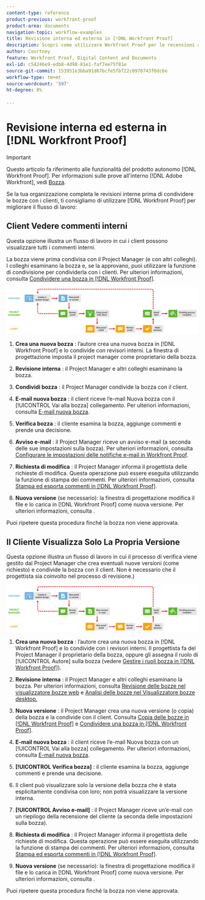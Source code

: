 ```yaml
---
content-type: reference
product-previous: workfront-proof
product-area: documents
navigation-topic: workflow-examples
title: Revisione interna ed esterna in [!DNL Workfront Proof]
description: Scopri come utilizzare Workfront Proof per le recensioni al di fuori della tua organizzazione.
author: Courtney
feature: Workfront Proof, Digital Content and Documents
exl-id: c54246e9-edb8-4d98-81e1-faf7ee75f81e
source-git-commit: 153951e3bba91d67bcfe5fbf22c0970743f0dc6e
workflow-type: tm+mt
source-wordcount: '597'
ht-degree: 0%

---
```


# Revisione interna ed esterna in [!DNL Workfront Proof]

>[!IMPORTANT]
>
>Questo articolo fa riferimento alle funzionalità del prodotto autonomo [!DNL Workfront Proof]. Per informazioni sulle prove all&#39;interno [!DNL Adobe Workfront], vedi [Bozza](../../../review-and-approve-work/proofing/proofing.md).

Se la tua organizzazione completa le revisioni interne prima di condividere le bozze con i clienti, ti consigliamo di utilizzare [!DNL Workfront Proof] per migliorare il flusso di lavoro:

## Client Vedere commenti interni

Questa opzione illustra un flusso di lavoro in cui i client possono visualizzare tutti i commenti interni.

La bozza viene prima condivisa con il Project Manager (e con altri colleghi). I colleghi esaminano la bozza e, se la approvano, puoi utilizzare la funzione di condivisione per condividerla con i clienti. Per ulteriori informazioni, consulta [Condividere una bozza in [!DNL Workfront Proof]](../../../workfront-proof/wp-work-proofsfiles/share-proofs-and-files/share-proof.md).

![internal_external_option_A.png](assets/internal_external_-_option_A.png)

1. **Crea una nuova bozza** : l’autore crea una nuova bozza in [!DNL Workfront Proof] e lo condivide con revisori interni. La finestra di progettazione imposta il project manager come proprietario della bozza.
1. **Revisione interna** : il Project Manager e altri colleghi esaminano la bozza.
1. **Condividi bozza** : il Project Manager condivide la bozza con il client.
1. **E-mail nuova bozza** : il client riceve l’e-mail Nuova bozza con il [!UICONTROL Vai alla bozza] collegamento. Per ulteriori informazioni, consulta [E-mail nuova bozza](../../../workfront-proof/wp-emailsntfctns/proof-notifications-and-reminders/new-proof-email.md).

1. **Verifica bozza** : il cliente esamina la bozza, aggiunge commenti e prende una decisione.
1. **Avviso e-mail** : il Project Manager riceve un avviso e-mail (a seconda delle sue impostazioni sulla bozza). Per ulteriori informazioni, consulta [Configurare le impostazioni delle notifiche e-mail in Workfront Proof](../../../workfront-proof/wp-emailsntfctns/email-alerts/config-email-notification-settings-wp.md).

1. **Richiesta di modifica** : il Project Manager informa il progettista delle richieste di modifica. Questa operazione può essere eseguita utilizzando la funzione di stampa dei commenti. Per ulteriori informazioni, consulta [Stampa ed esporta commenti in [!DNL Workfront Proof]](../../../workfront-proof/wp-work-proofsfiles/organize-your-work/print-and-export-comments.md).

1. **Nuova versione** (se necessario): la finestra di progettazione modifica il file e lo carica in [!DNL Workfront Proof] come nuova versione. Per ulteriori informazioni, consulta .

Puoi ripetere questa procedura finché la bozza non viene approvata.

## Il Cliente Visualizza Solo La Propria Versione

Questa opzione illustra un flusso di lavoro in cui il processo di verifica viene gestito dal Project Manager che crea eventuali nuove versioni (come richiesto) e condivide la bozza con il client. Non è necessario che il progettista sia coinvolto nel processo di revisione.)

![internal_external_option_B.png](assets/internal_external_-_option_B.png)

1. **Crea una nuova bozza** : l’autore crea una nuova bozza in [!DNL Workfront Proof] e lo condivide con i revisori interni. Il progettista fa del Project Manager il proprietario della bozza, oppure gli assegna il ruolo di [!UICONTROL Autore] sulla bozza (vedere [Gestire i ruoli bozza in [!DNL Workfront Proof]](../../../workfront-proof/wp-work-proofsfiles/share-proofs-and-files/manage-proof-roles.md)).

1. **Revisione interna** : il Project Manager e altri colleghi esaminano la bozza. Per ulteriori informazioni, consulta [Revisione delle bozze nel visualizzatore bozze web](https://support.workfront.com/hc/en-us/sections/115000275214-Reviewing-Proofs-in-the-Web-Proofing-Viewer) e [Analisi delle bozze nel Visualizzatore bozze desktop.](https://support.workfront.com/hc/en-us/sections/360000686434-Reviewing-Proofs-in-the-Desktop-Proofing-Viewer)

1. **Nuova versione** : il Project Manager crea una nuova versione (o copia) della bozza e la condivide con il client. Consulta [Copia delle bozze in [!DNL Workfront Proof]](../../../workfront-proof/wp-work-proofsfiles/create-proofs-and-files/copy-proofs.md) e [Condividere una bozza in [!DNL Workfront Proof]](../../../workfront-proof/wp-work-proofsfiles/share-proofs-and-files/share-proof.md).

1. **E-mail nuova bozza** : il client riceve l’e-mail Nuova bozza con un [!UICONTROL Vai alla bozza] collegamento. Per ulteriori informazioni, consulta [E-mail nuova bozza](../../../workfront-proof/wp-emailsntfctns/proof-notifications-and-reminders/new-proof-email.md).

1. **[!UICONTROL Verifica bozza]** : il cliente esamina la bozza, aggiunge commenti e prende una decisione.
1. Il client può visualizzare solo la versione della bozza che è stata esplicitamente condivisa con loro; non potrà visualizzare la versione interna.
1. **[!UICONTROL Avviso e-mail]** : il Project Manager riceve un’e-mail con un riepilogo della recensione del cliente (a seconda delle impostazioni sulla bozza).
1. **Richiesta di modifica** : il Project Manager informa il progettista delle richieste di modifica. Questa operazione può essere eseguita utilizzando la funzione di stampa dei commenti. Per ulteriori informazioni, consulta [Stampa ed esporta commenti in [!DNL Workfront Proof]](../../../workfront-proof/wp-work-proofsfiles/organize-your-work/print-and-export-comments.md).

1. **Nuova versione** (se necessario): la finestra di progettazione modifica il file e lo carica in [!DNL Workfront Proof] come nuova versione. Per ulteriori informazioni, consulta .

Puoi ripetere questa procedura finché la bozza non viene approvata.
